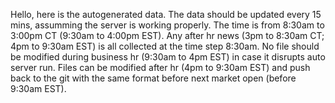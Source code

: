 Hello, here is the autogenerated data. The data should be updated every 15 mins, assumming the server is working properly. The time is from 8:30am to 3:00pm CT (9:30am to 4:00pm EST). Any after hr news (3pm to 8:30am CT; 4pm to 9:30am EST) is all collected at the time step 8:30am. No file should be modified during business hr (9:30am to 4pm EST) in case it disrupts auto server run. Files can be modified after hr (4pm to 9:30am EST) and push back to the git with the same format before next market open (before 9:30am EST).
